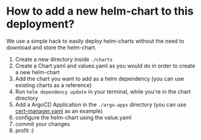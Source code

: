 # How to add a new helm-chart to this deployment?

We use a simple hack to easily deploy helm-charts without the need to download and store the helm-chart.

1. Create a new directory inside `./charts`
2. Create a Chart.yaml and values.yaml as you would do in order to create a new helm-chart
3. Add the chart you want to add as a helm dependency (you can use existing charts as a reference)
4. Run `helm dependency update` in your terminal, while you're in the chart directory
5. Add a ArgoCD Application in the `./argo-apps` directory (you can use [cert-manager.yaml](../argo-apps/cert-manager.yaml) as an example)
6. configure the helm-chart using the value.yaml
7. commit your changes
8. profit :)
